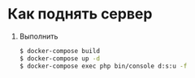 # Как поднять сервер 

1. Выполнить 

   ```bash
   $ docker-compose build 
   $ docker-compose up -d
   $ docker-compose exec php bin/console d:s:u -f 
   ```

   

